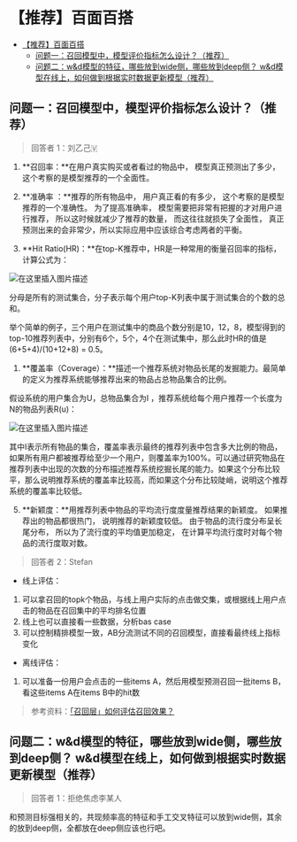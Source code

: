 # 【推荐】百面百搭

- [【推荐】百面百搭](#推荐百面百搭)
  - [问题一：召回模型中，模型评价指标怎么设计？（推荐）](#问题一召回模型中模型评价指标怎么设计推荐)
  - [问题二：w&d模型的特征，哪些放到wide侧，哪些放到deep侧？ w&d模型在线上，如何做到根据实时数据更新模型（推荐）](#问题二wd模型的特征哪些放到wide侧哪些放到deep侧-wd模型在线上如何做到根据实时数据更新模型推荐)

## 问题一：召回模型中，模型评价指标怎么设计？（推荐）

> 回答者 1：刘乙己🇻

1. **召回率：**在用户真实购买或者看过的物品中， 模型真正预测出了多少， 这个考察的是模型推荐的一个全面性。

2. **准确率 ：**推荐的所有物品中， 用户真正看的有多少， 这个考察的是模型推荐的一个准确性。 为了提高准确率， 模型需要把非常有把握的才对用户进行推荐， 所以这时候就减少了推荐的数量， 而这往往就损失了全面性， 真正预测出来的会非常少，所以实际应用中应该综合考虑两者的平衡。

3. **Hit Ratio(HR)：**在top-K推荐中，HR是一种常用的衡量召回率的指标，计算公式为：

![在这里插入图片描述](20190605154411382.png)

分母是所有的测试集合，分子表示每个用户top-K列表中属于测试集合的个数的总和。
   
举个简单的例子，三个用户在测试集中的商品个数分别是10，12，8，模型得到的top-10推荐列表中，分别有6个，5个，4个在测试集中，那么此时HR的值是(6+5+4)/(10+12+8) = 0.5。

1. **覆盖率（Coverage）：**描述一个推荐系统对物品长尾的发掘能力。最简单的定义为推荐系统能够推荐出来的物品占总物品集合的比例。

假设系统的用户集合为U，总物品集合为I ，推荐系统给每个用户推荐一个长度为N的物品列表R(u)：

![在这里插入图片描述](20190605151418761.png)

其中I表示所有物品的集合，覆盖率表示最终的推荐列表中包含多大比例的物品，如果所有用户都被推荐给至少一个用户，则覆盖率为100%。可以通过研究物品在推荐列表中出现的次数的分布描述推荐系统挖掘长尾的能力。如果这个分布比较平，那么说明推荐系统的覆盖率比较高，而如果这个分布比较陡峭，说明这个推荐系统的覆盖率比较低。

5. **新颖度：**用推荐列表中物品的平均流行度度量推荐结果的新颖度。 如果推荐出的物品都很热门， 说明推荐的新颖度较低。 由于物品的流行度分布呈长尾分布， 所以为了流行度的平均值更加稳定， 在计算平均流行度时对每个物品的流行度取对数。

> 回答者 2：Stefan

- 线上评估：

1. 可以拿召回的topk个物品，与线上用户实际的点击做交集，或根据线上用户点击的物品在召回集中的平均排名位置
2. 线上也可以直接看一些数据，分析bas case
3. 可以控制精排模型一致，AB分流测试不同的召回模型，直接看最终线上指标变化

- 离线评估：

1. 可以准备一份用户会点击的一些items A，然后用模型预测召回一批items B，看这些items A在items B中的hit数

> 参考资料：[「召回层」如何评估召回效果？](https://mp.weixin.qq.com/s/L4G-Gu5pRc0obbHRZvQy5w)

## 问题二：w&d模型的特征，哪些放到wide侧，哪些放到deep侧？ w&d模型在线上，如何做到根据实时数据更新模型（推荐）

> 回答者 1：拒绝焦虑李某人

和预测目标强相关的，共现频率高的特征和手工交叉特征可以放到wide侧，其余的放到deep侧，全都放在deep侧应该也行吧。


